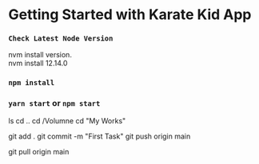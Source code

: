 # Getting Started with Karate Kid App




### `Check Latest Node Version`

nvm install version.\
nvm install 12.14.0


### `npm install`

### `yarn start` or `npm start`



ls
cd ..
cd /Volumne
cd "My Works"


git add .
git commit -m "First Task"
git push origin main


git pull origin main








